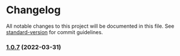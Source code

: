 # Changelog

All notable changes to this project will be documented in this file. See [standard-version](https://github.com/conventional-changelog/standard-version) for commit guidelines.

### [1.0.7](https://github.com/ma-x-x/openapi-mock-middleware/compare/v1.0.6...v1.0.7) (2022-03-31)
